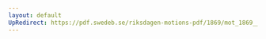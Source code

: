 ```yaml
---
layout: default
UpRedirect: https://pdf.swedeb.se/riksdagen-motions-pdf/1869/mot_1869__fk__00004/mot_1869__fk__00004_001.pdf
---
```

